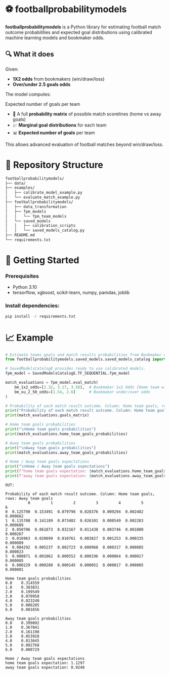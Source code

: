 # ⚽ footballprobabilitymodels
**footballprobabilitymodels** is a Python library for estimating football match outcome probabilities and expected goal distributions using calibrated machine learning models and bookmaker odds.

## 🔍 What it does
Given:
- **1X2 odds** from bookmakers (win/draw/loss)
- **Over/under 2.5 goals odds**

The model computes:

 Expected number of goals per team
- 🔢 A full **probability matrix** of possible match scorelines (home vs away goals)
- 📈 **Marginal goal distributions** for each team
- 📊 **Expected number of goals** per team

This allows advanced evaluation of football matches beyond win/draw/loss.


# 📁 Repository Structure

```bash
footballprobabilitymodels/
├── data/                
├── examples/
│   ├── calibrate_model_example.py
│   └── evaluate_match_example.py
├── footballprobabilitymodels/
│   ├── data_transformation
│   ├── fpm_models
│   │   └── fpm_team_models
│   └── saved_models
│   │   ├── calibration_scripts
│   │   └── saved_models_catalog.py
├── README.md
└── requirements.txt
```

# 🚀 Getting Started

### Prerequisites
- Python 3.10
- tensorflow, xgboost, scikit-learn, numpy, pamdas, joblib

### Install dependencies:
```bash
pip install -r requirements.txt
```

# 📈 Example

```python
# Estimate teams goals and match results probabilities from Bookmaker odds
from footballprobabilitymodels.saved_models.saved_models_catalog import SavedModelsCatalogE

# SavedModelsCatalogE provides ready to use calibrated models.
fpm_model = SavedModelsCatalogE.TF_SEQUENTIAL.fpm_model

match_evaluations = fpm_model.eval_match(
    bm_1x2_odds=[2.32, 3.17, 3.56],  # Bookmaker 1x2 Odds [Home team winning odds, Draw odds, Away team winning odds]
    bm_ou_2_50_odds=[1.54, 2.6]      # Bookmaker under/over odds
)

# Probability of each match result outcome. Column: Home team goals, rows: Away team goals
print("Probability of each match result outcome. Column: Home team goals, rows: Away team goals")
print(match_evaluations.goals_matrix)

# Home team goals probabilities
print("\nHome team goals probabilities")
print(match_evaluations.home_team_goals_probabilities)

# Away team goals probabilities
print("\nAway team goals probabilities")
print(match_evaluations.away_team_goals_probabilities)

# Home / Away team goals expectations
print("\nHome / Away team goals expectations")
print(f"home team goals expectation: {match_evaluations.home_team_goals_expectation} ")
print(f"away team goals expectation: {match_evaluations.away_team_goals_expectation} ")
```

```
OUT:

Probability of each match result outcome. Column: Home team goals, rows: Away team goals
          0         1         2         3         4         5         6
0  0.125790  0.153491  0.079798  0.028376  0.009294  0.002482  0.000662
1  0.115708  0.141189  0.073402  0.026101  0.008549  0.002283  0.000609
2  0.050706  0.061873  0.032167  0.011438  0.003746  0.001000  0.000267
3  0.016963  0.020699  0.010761  0.003827  0.001253  0.000335  0.000089
4  0.004292  0.005237  0.002723  0.000968  0.000317  0.000085  0.000023
5  0.000871  0.001062  0.000552  0.000196  0.000064  0.000017  0.000005
6  0.000229  0.000280  0.000145  0.000052  0.000017  0.000005  0.000001

Home team goals probabilities
0.0    0.314559
1.0    0.383831
2.0    0.199549
3.0    0.070958
4.0    0.023240
5.0    0.006205
6.0    0.001656

Away team goals probabilities
0.0    0.399892
1.0    0.367841
2.0    0.161198
3.0    0.053928
4.0    0.013645
5.0    0.002768
6.0    0.000729

Home / Away team goals expectations
home team goals expectation: 1.1297 
away team goals expectation: 0.9248 
```
